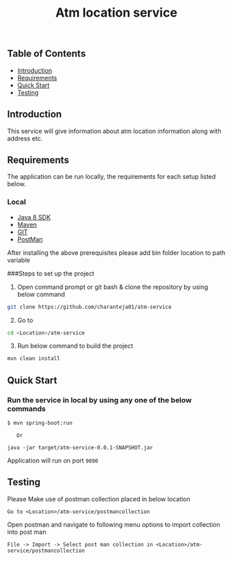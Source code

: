 <h1 align="center"> Atm location service </h1> <br>

## Table of Contents

- [Introduction](#introduction)
- [Requirements](#requirements)
- [Quick Start](#quick-start)
- [Testing](#testing)

## Introduction

This service will give information about atm location information along with address etc.

## Requirements
The application can be run locally, the requirements for each setup listed below.

### Local
* [Java 8 SDK](http://www.oracle.com/technetwork/java/javase/downloads/jdk8-downloads-2133151.html)
* [Maven](https://maven.apache.org/download.cgi)
* [GIT](https://git-scm.com/downloads)
* [PostMan](https://www.postman.com/downloads/)

After installing the above prerequisites please add bin folder location to path variable

###Steps to set up the project

1) Open command prompt or git bash & clone the repository by using below command
```bash
git clone https://github.com/charanteja01/atm-service
```

2) Go to 
```bash
cd <Location>/atm-service
```
3) Run below command to build the project
```bash
mvn clean install
```

## Quick Start

### Run the service in local by using any one of the below commands
```bash
$ mvn spring-boot:run
```
       Or
```
java -jar target/atm-service-0.0.1-SNAPSHOT.jar
```
Application will run on port `9090`

## Testing
Please Make use of postman collection placed in below location
```
Go to <Location>/atm-service/postmancollection
```

Open postman and navigate to following menu options to import collection into post man
```
File -> Import -> Select post man collection in <Location>/atm-service/postmancollection 
```